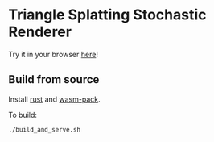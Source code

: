 # Triangle Splatting Stochastic Renderer

Try it in your browser [here](https://supplementary-anonymous.github.io/triangle_splatting)!

## Build from source

Install [rust](https://rustup.rs/) and [wasm-pack](https://drager.github.io/wasm-pack/installer/).

To build:

    ./build_and_serve.sh
